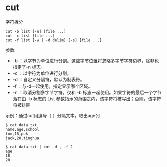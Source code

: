 # cut

字符拆分

```shell
cut -b list [-n] [file ...]
cut -c list [file ...]
cut -f list [-w | -d delim] [-s] [file ...]
```

参数:

- -b ：以字节为单位进行分割。这些字节位置将忽略多字节字符边界，除非也指定了-n 标志。
- -c ：以字符为单位进行分割。
- -d ：自定义分隔符，默认为制表符。
- -f ：与-d一起使用，指定显示哪个区域。
- -n ：取消分割多字节字符。仅和 -b 标志一起使用。如果字符的最后一个字节落在由 -b 标志的 List 参数指示的范围之内，该字符将被写出；否则，该字符将被排除

示例：通过cut用逗号（,）分隔文本，取出age列

```shell
$ cat data.txt
name,age,school
tom,18,puk
jack,20,tinghua

$ cat data.txt | cut -d , -f 2
age
18
20
```
